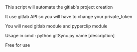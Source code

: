 This script will automate the gitlab's project creation

It use gitlab API so you will have to change your private_token

You will need gitlab module and pyperclip module

Usage in cmd : python gitSync.py name [description]

Free for use


